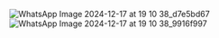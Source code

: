 
![WhatsApp Image 2024-12-17 at 19 10 38_d7e5bd67](https://github.com/user-attachments/assets/817e9516-3344-4f11-9cdb-815c434644d5)
![WhatsApp Image 2024-12-17 at 19 10 38_9916f997](https://github.com/user-attachments/assets/5b8e564e-c97b-4516-b387-cae4d12db2b2)
